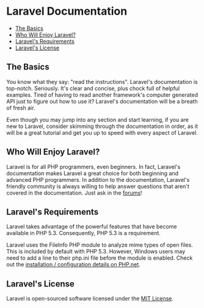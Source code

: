 # Laravel Documentation

- [The Basics](#the-basics)
- [Who Will Enjoy Laravel?](#who-will-enjoy-laravel)
- [Laravel's Requirements](#laravel-requirements)
- [Laravel's License](#laravel-license)

<a name="the-basics"></a>
## The Basics

You know what they say: "read the instructions". Laravel's documentation is top-notch. Seriously. It's clear and concise, plus chock full of helpful examples. Tired of having to read another framework's computer generated API just to figure out how to use it? Laravel's documentation will be a breath of fresh air.

Even though you may jump into any section and start learning, if you are new to Laravel, consider skimming through the documentation in order, as it will be a great tutorial and get you up to speed with every aspect of Laravel.

<a name="who-will-enjoy-laravel"></a>
## Who Will Enjoy Laravel?

Laravel is for all PHP programmers, even beginners. In fact, Laravel's documentation makes Laravel a great choice for both beginning and advanced PHP programmers. In addition to the documentation, Laravel's friendly community is always willing to help answer questions that aren't covered in the documentation. Just ask in the [forums](http://forums.laravel.com)!

<a name="laravel-requirements"></a>
## Laravel's Requirements

Laravel takes advantage of the powerful features that have become available in PHP 5.3.  Consequently, PHP 5.3 is a requirement.

Laravel uses the FileInfo PHP module to analyze mime types of open files.  This is included by default with PHP 5.3.  However, Windows users may need to add a line to their php.ini file before the module is enabled.  Check out the [installation / configuration details on PHP.net](http://php.net/manual/en/fileinfo.installation.php).

<a name="laravel-license"></a>
## Laravel's License

Laravel is open-sourced software licensed under the [MIT License](http://www.opensource.org/licenses/mit-license.php).